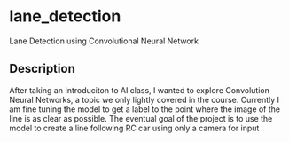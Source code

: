# lane_detection
Lane Detection using Convolutional Neural Network

## Description
After taking an Introduciton to AI class, I wanted to explore Convolution Neural Networks, a topic we only lightly covered in the course. 
Currently I am fine tuning the model to get a label to the point where the image of the line is as clear as possible. The eventual goal of 
the project is to use the model to create a line following RC car using only a camera for input

